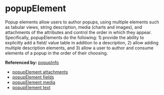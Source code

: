 # popupElement

Popup elements allow users to author popups, using multiple elements such as tabular views, string description, media (charts and images), and attachments of the attributes and control the order in which they appear. Specifically, popupElements do the following: 1) provide the ability to explicitly add a field/ value table in addition to a description, 2) allow adding multiple description elements, and 3) allow a user to author and consume elements of a popup in the order of their choosing.

**Referenced by:** [popupInfo](popupInfo.md)


* [popupElement attachments](popupElement_attachments.md)
* [popupElement fields](popupElement_fields.md)
* [popupElement media](popupElement_media.md)
* [popupElement text](popupElement_text.md)
